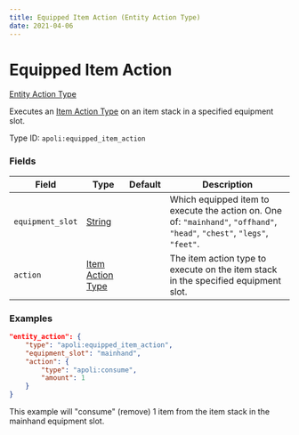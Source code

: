 ```yaml
---
title: Equipped Item Action (Entity Action Type)
date: 2021-04-06
---
```


# Equipped Item Action

[Entity Action Type](../entity_action_types.md)

Executes an [Item Action Type](../item_action_types.md) on an item stack in a specified equipment slot.

Type ID: `apoli:equipped_item_action`


### Fields

Field  | Type | Default | Description
-------|------|---------|-------------
`equipment_slot` | [String](../data_types/string.md) | |  Which equipped item to execute the action on. One of: `"mainhand"`, `"offhand"`, `"head"`, `"chest"`, `"legs"`, `"feet"`.
`action` | [Item Action Type](../item_action_types.md) | | The item action type to execute on the item stack in the specified equipment slot.


### Examples

```json
"entity_action": {
  	"type": "apoli:equipped_item_action",
  	"equipment_slot": "mainhand",
  	"action": {
	  	"type": "apoli:consume",
	  	"amount": 1
  	}
}
```

This example will "consume" (remove) 1 item from the item stack in the mainhand equipment slot.
